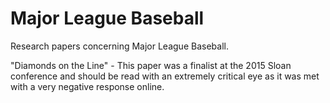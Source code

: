 # Major League Baseball

Research papers concerning Major League Baseball. 

"Diamonds on the Line" - This paper was a finalist at the 2015 Sloan conference and should be read with an extremely critical eye as it was met with a very negative response online. 

